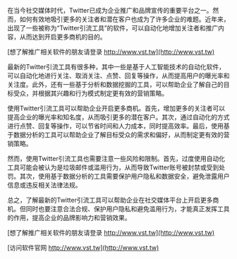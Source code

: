 在当今社交媒体时代，Twitter已成为企业推广和品牌宣传的重要平台之一。然而，如何有效地吸引更多的关注者和潜在客户也成为了许多企业的难题。近年来，出现了一些被称为“Twitter引流工具”的软件，可以自动化地增加关注者和推广内容，从而达到开启更多商机的目的。

[想了解推广相关软件的朋友请登录 http://www.vst.tw](http://www.vst.tw)

最新的Twitter引流工具有很多种，其中一些是基于人工智能技术的自动化软件，可以自动化地进行关注、取消关注、点赞、回复等操作，从而提高用户的曝光率和关注度。此外，还有一些基于分析和数据挖掘的工具，可以帮助企业了解自己的目标受众，并根据其兴趣和行为模式制定更有效的营销策略。

使用Twitter引流工具可以帮助企业开启更多商机。首先，增加更多的关注者可以提高企业的曝光率和知名度，从而吸引更多的潜在客户。其次，通过自动化的方式进行点赞、回复等操作，可以节省时间和人力成本，同时提高效率。最后，使用基于数据分析的工具可以帮助企业了解目标受众的需求和偏好，从而制定更有效的营销策略。

然而，使用Twitter引流工具也需要注意一些风险和限制。首先，过度使用自动化工具可能会被认为是垃圾邮件或滥用行为，从而导致Twitter账号被封禁或受到处罚。其次，使用基于数据分析的工具需要保护用户隐私和数据安全，避免泄露用户信息或违反相关法律法规。

总之，了解最新的Twitter引流工具可以帮助企业在社交媒体平台上开启更多商机。但同时也要注意合法合规、保护用户隐私和避免滥用行为，才能真正发挥工具的作用，提高企业的品牌影响力和营销效果。

[想了解推广相关软件的朋友请登录 http://www.vst.tw](http://www.vst.tw)


[访问软件官网 http://www.vst.tw](http://www.vst.tw)
